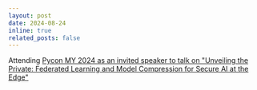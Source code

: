 ```yaml
---
layout: post
date: 2024-08-24
inline: true
related_posts: false
---
```


Attending  <a href="https://www.pycon.my/">Pycon MY 2024 as an invited speaker to talk on "Unveiling the Private: Federated Learning and Model Compression for Secure AI at the Edge"